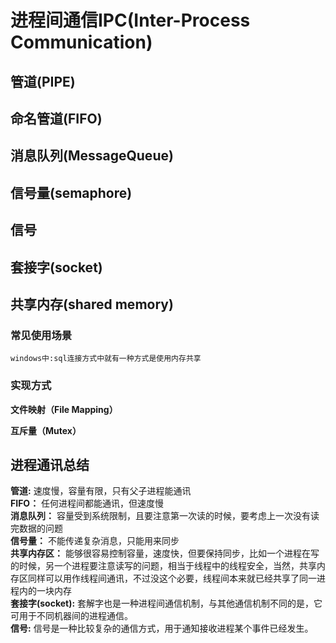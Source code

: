 # 进程间通信IPC(Inter-Process Communication)
## 管道(PIPE)
## 命名管道(FIFO)
## 消息队列(MessageQueue)
## 信号量(semaphore)

## 信号
## 套接字(socket)
## 共享内存(shared memory)
### 常见使用场景
    windows中:sql连接方式中就有一种方式是使用内存共享
### 实现方式
**文件映射（File Mapping）**

**互斥量（Mutex）**

## 进程通讯总结
**管道:** 速度慢，容量有限，只有父子进程能通讯  
**FIFO：** 任何进程间都能通讯，但速度慢    
**消息队列：** 容量受到系统限制，且要注意第一次读的时候，要考虑上一次没有读完数据的问题    
**信号量：** 不能传递复杂消息，只能用来同步    
**共享内存区：** 能够很容易控制容量，速度快，但要保持同步，比如一个进程在写的时候，另一个进程要注意读写的问题，相当于线程中的线程安全，当然，共享内存区同样可以用作线程间通讯，不过没这个必要，线程间本来就已经共享了同一进程内的一块内存   
**套接字(socket):** 套解字也是一种进程间通信机制，与其他通信机制不同的是，它可用于不同机器间的进程通信。    
**信号:** 信号是一种比较复杂的通信方式，用于通知接收进程某个事件已经发生。
